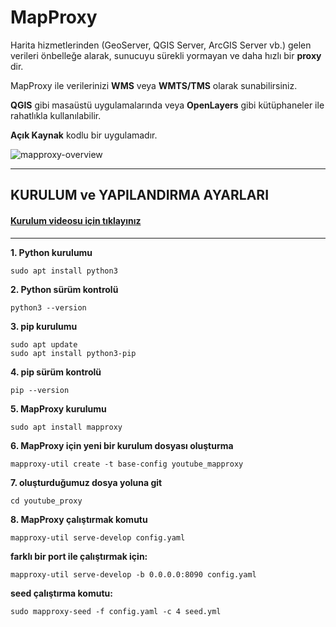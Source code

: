 # MapProxy

Harita hizmetlerinden (GeoServer, QGIS Server, ArcGIS Server vb.) gelen verileri önbelleğe alarak, sunucuyu sürekli yormayan ve daha hızlı bir **proxy** dir.

MapProxy ile verilerinizi **WMS** veya **WMTS/TMS** olarak sunabilirsiniz.

**QGIS** gibi masaüstü uygulamalarında veya **OpenLayers** gibi kütüphaneler ile rahatlıkla kullanılabilir.

**Açık Kaynak** kodlu bir uygulamadır.

![mapproxy-overview](https://user-images.githubusercontent.com/95212909/156734539-ec2922cc-2a5e-4e12-a44f-0fc173fb43d8.png)

-----

## KURULUM ve YAPILANDIRMA AYARLARI

#### [Kurulum videosu için tıklayınız](https://www.youtube.com/watch?v=dF_2r2awycQ)

-----

<b>1. Python kurulumu</b>
```
sudo apt install python3
```
<b>2. Python sürüm kontrolü</b>
```
python3 --version
```
<b>3. pip kurulumu</b>
```
sudo apt update
sudo apt install python3-pip
```
<b>4. pip sürüm kontrolü</b>
```
pip --version
```
<b>5. MapProxy kurulumu</b>
```
sudo apt install mapproxy
```
<b>6. MapProxy için yeni bir kurulum dosyası oluşturma</b>
```
mapproxy-util create -t base-config youtube_mapproxy
```
<b>7. oluşturduğumuz dosya yoluna git</b>
```
cd youtube_proxy
```
<b>8. MapProxy çalıştırmak komutu</b>
```
mapproxy-util serve-develop config.yaml
```
<b>farklı bir port ile çalıştırmak için:</b>
```
mapproxy-util serve-develop -b 0.0.0.0:8090 config.yaml
```
<b>**seed** çalıştırma komutu:</b>
```
sudo mapproxy-seed -f config.yaml -c 4 seed.yml
```
